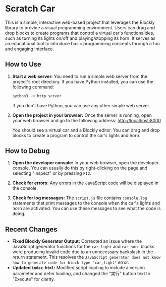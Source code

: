 # Scratch Car

This is a simple, interactive web-based project that leverages the Blockly library to provide a visual programming environment. Users can drag and drop blocks to create programs that control a virtual car's functionalities, such as turning its lights on/off and playing/stopping its horn. It serves as an educational tool to introduce basic programming concepts through a fun and engaging interface.

## How to Use

1.  **Start a web server:**
    You need to run a simple web server from the project's root directory. If you have Python installed, you can use the following command:
    ```bash
    python3 -m http.server
    ```
    If you don't have Python, you can use any other simple web server.

2.  **Open the project in your browser:**
    Once the server is running, open your web browser and go to the following address:
    [http://localhost:8000](http://localhost:8000)

    You should see a virtual car and a Blockly editor. You can drag and drop blocks to create a program to control the car's lights and horn.

## How to Debug

1.  **Open the developer console:**
    In your web browser, open the developer console. You can usually do this by right-clicking on the page and selecting "Inspect" or by pressing `F12`.

2.  **Check for errors:**
    Any errors in the JavaScript code will be displayed in the console.

3.  **Check for log messages:**
    The `script.js` file contains `console.log` statements that print messages to the console when the car's lights and horn are activated. You can use these messages to see what the code is doing.

## Recent Changes

-   **Fixed Blockly Generator Output:** Corrected an issue where the JavaScript generator functions for the `car_light` and `car_horn` blocks were producing invalid code due to an unnecessary backslash in the return statement. This resolves the `JavaScript generator does not know how to generate code for block type "car_light"` error.
-   **Updated `index.html`:** Modified script loading to include a version parameter and defer loading, and changed the "実行" button text to "Execute" for clarity.
